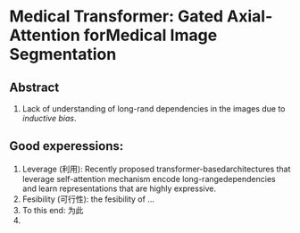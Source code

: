 # Medical Transformer: Gated Axial-Attention forMedical Image Segmentation
## Abstract
1. Lack of understanding of long-rand dependencies in the images due to _inductive bias_.





## Good experessions:
1. Leverage (利用): Recently proposed transformer-basedarchitectures that leverage self-attention mechanism encode long-rangedependencies and learn representations that are highly expressive.
2. Fesibility (可行性): the fesibility of ...
3. To this end: 为此
4. 
